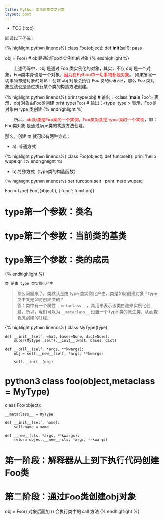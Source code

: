 ```yaml
---
title: Python 面向对象类之元类
layout: post
---
```


* TOC
{:toc}

阅读以下代码：

{% highlight python linenos%}
class Foo(object):
    def __init__(self):
        pass

obj = Foo()   # obj是通过Foo类实例化的对象
{% endhighlight %}

　　上述代码中，obj 是通过 Foo 类实例化的对象，其实，不仅 obj 是一个对象，Foo类本身也是一个对象，<span style="color:red">因为在Python中一切事物都是对象</span>。
如果按照一切事物都是对象的理论：创建 obj 对象会执行 Foo 类的`构造方法`，那么 Foo 类对象应该也是通过执行某个类的构造方法创建。

{% highlight python linenos%}
print type(obj)  # 输出：<class '__main__.Foo'>     表示，obj 对象由Foo类创建
print type(Foo)  # 输出：<type 'type'>              表示，Foo类对象由 type 类创建
{% endhighlight %}

　　所以，<span style="color:red">obj对象是Foo类的一个实例，Foo类对象是 type 类的一个实例</span>，即：Foo类对象 是通过type类的构造方法创建。  

那么，创建 `类` 就可以有两种方式：

- a). 普通方式

{% highlight python linenos%}
class Foo(object):
    def func(self):
        print 'hello wupeiqi'
{% endhighlight %}

- b).特殊方式（type类的构造函数）

{% highlight python linenos%}
def function(self):
    print 'hello wupeiqi'
 
Foo = type('Foo',(object,), {'func': function})
# type第一个参数：类名
# type第二个参数：当前类的基类
# type第三个参数：类的成员
{% endhighlight %}

`类 是由 type 类实例化产生`  

>那么问题来了，类默认是由 type 类实例化产生，类是如何创建对象？type类中又是如何创建类的？  
>答：类中有一个属性 `__metaclass__` ，其用来表示该类由谁来实例化创建，所以，我们可以为 `__metaclass__` 设置一个 type 类的派生类，从而查看类创建的过程。  

{% highlight python linenos%}
class MyType(type):

    def __init__(self, what, bases=None, dict=None):
        super(MyType, self).__init__(what, bases, dict)

    def __call__(self, *args, **kwargs):
        obj = self.__new__(self, *args, **kwargs)

        self.__init__(obj)

# python3 class foo(object,metaclass = MyType)
class Foo(object):

    __metaclass__ = MyType

    def __init__(self, name):
        self.name = name

    def __new__(cls, *args, **kwargs):
        return object.__new__(cls, *args, **kwargs)

# 第一阶段：解释器从上到下执行代码创建Foo类
# 第二阶段：通过Foo类创建obj对象
obj = Foo()
对象后面加 () 会执行类中的 call 方法
{% endhighlight %}











